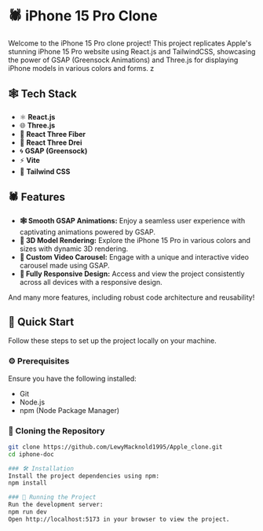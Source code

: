 # 🕷️ iPhone 15 Pro Clone

Welcome to the iPhone 15 Pro clone project! This project replicates Apple's stunning iPhone 15 Pro website using React.js and TailwindCSS, showcasing the power of GSAP (Greensock Animations) and Three.js for displaying iPhone models in various colors and forms.
z
## 🕸️ Tech Stack

- ⚛️ **React.js**
- 🌐 **Three.js**
- 📐 **React Three Fiber**
- 🎨 **React Three Drei**
- 🌀 **GSAP (Greensock)**
- ⚡ **Vite**
- 💨 **Tailwind CSS**

## 🕷️ Features

- **🕸️ Smooth GSAP Animations:** Enjoy a seamless user experience with captivating animations powered by GSAP.
- **🎨 3D Model Rendering:** Explore the iPhone 15 Pro in various colors and sizes with dynamic 3D rendering.
- **🎥 Custom Video Carousel:** Engage with a unique and interactive video carousel made using GSAP.
- **📱 Fully Responsive Design:** Access and view the project consistently across all devices with a responsive design.

And many more features, including robust code architecture and reusability!

## 🤖 Quick Start

Follow these steps to set up the project locally on your machine.

### ⚙️ Prerequisites

Ensure you have the following installed:

- Git
- Node.js
- npm (Node Package Manager)

### 📂 Cloning the Repository

```bash
git clone https://github.com/LewyMacknold1995/Apple_clone.git
cd iphone-doc

### 🛠️ Installation
Install the project dependencies using npm:
npm install

### 🚀 Running the Project
Run the development server:
npm run dev
Open http://localhost:5173 in your browser to view the project.


